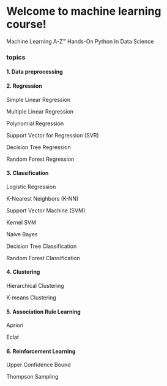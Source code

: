 # Welcome to machine learning course!
Machine Learning A-Z™ Hands-On Python In Data Science

### topics
#### 1. Data preprocessing

#### 2. Regression
Simple Linear Regression

Multiple Linear Regression

Polynomial Regression

Support Vector for Regression (SVR)

Decision Tree Regression

Random Forest Regression

#### 3. Classification
Logistic Regression

K-Nearest Neighbors (K-NN)

Support Vector Machine (SVM)

Kernel SVM

Naive Bayes

Decision Tree Classification

Random Forest Classification

#### 4. Clustering
Hierarchical Clustering

K-means Clustering

#### 5. Association Rule Learning
Apriori

Eclat

#### 6. Reinforcement Learning
Upper Confidence Bound

Thompson Sampling
